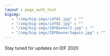 ```yaml
---
layout : page_auth_test
bigimg:
   - "/img/big-imgs/idf01.jpg" : ""
   - "/img/big-imgs/idf02.jpg" : ""
   - "/img/big-imgs/IDFBanner2.jpg" : ""
   - "/img/big-imgs/IDFBanner3again.jpg" : ""
---
```

<body style="font-serif;line-height:1.8">
<div style="text-align: justify;">
Stay tuned for updates on IDF 2020
</div>
</body>
